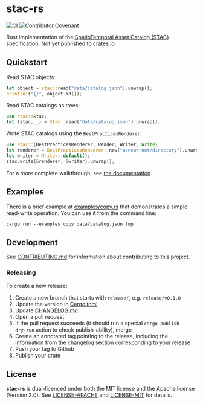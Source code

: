 # stac-rs

[![CI](https://github.com/gadomski/stac-rs/actions/workflows/ci.yml/badge.svg)](https://github.com/gadomski/stac-rs/actions/workflows/ci.yml)
[![Contributor Covenant](https://img.shields.io/badge/Contributor%20Covenant-2.1-4baaaa.svg)](./CODE_OF_CONDUCT) 

Rust implementation of the [SpatioTemporal Asset Catalog (STAC)](https://stacspec.org/) specification.
Not yet published to crates.io.

## Quickstart

Read STAC objects:

```rust
let object = stac::read("data/catalog.json").unwrap();
println!("{}", object.id());
```

Read STAC catalogs as trees:

```rust
use stac::Stac;
let (stac, _) = Stac::read("data/catalog.json").unwrap();
```

Write STAC catalogs using the `BestPracticesRenderer`:

```rust
use stac::{BestPracticesRenderer, Render, Writer, Write};
let renderer = BestPracticesRenderer::new("a/new/root/directory").unwrap();
let writer = Writer::default();
stac.write(&renderer, &writer).unwrap();
```

For a more complete walkthrough, see [the documentation](https://www.gadom.ski/stac-rs/stac/index.html).

## Examples

There is a brief example at [examples/copy.rs](./examples/copy.rs) that demonstrates a simple read-write operation.
You can use it from the command line:

```shell
cargo run --examples copy data/catalog.json tmp
```

## Development

See [CONTRIBUTING.md](./CONTRIBUTING.md) for information about contributing to
this project.

### Releasing

To create a new release:

1. Create a new branch that starts with `release/`, e.g. `release/v0.1.0`
2. Update the version in [Cargo.toml](./Cargo.toml)
3. Update [CHANGELOG.md](./CHANGELOG.md)
4. Open a pull request
5. If the pull request succeeds (it should run a special `cargo publish --dry-run` action to check publish-ability), merge
6. Create an annotated tag pointing to the release, including the information from the changelog section corresponding to your release
7. Push your tag to Github
8. Publish your crate

## License

**stac-rs** is dual-licenced under both the MIT license and the Apache license (Version 2.0).
See [LICENSE-APACHE](./LICENSE-APACHE) and [LICENSE-MIT](./LICENSE-MIT) for details.

